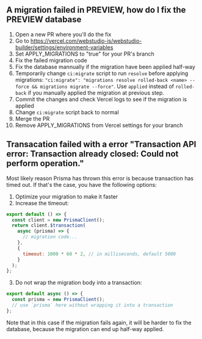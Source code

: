 ## A migration failed in PREVIEW, how do I fix the PREVIEW database

1. Open a new PR where you'll do the fix
1. Go to https://vercel.com/webstudio-is/webstudio-builder/settings/environment-variables
1. Set APPLY_MIGRATIONS to "true" for your PR's branch
1. Fix the failed migration code
1. Fix the database mannually if the migration have been applied half-way
1. Temporarily change `ci:migrate` script to run `resolve` before applying migrations: `"ci:migrate": "migrations resolve rolled-back <name> --force && migrations migrate --force"`. Use `applied` instead of `rolled-back` if you manually applied the migration at previous step.
1. Commit the changes and check Vercel logs to see if the migration is applied
1. Change `ci:migrate` script back to normal
1. Merge the PR
1. Remove APPLY_MIGRATIONS from Vercel settings for your branch

## Transacation failed with a error "Transaction API error: Transaction already closed: Could not perform operation."

Most likely reason Prisma has thrown this error is because transaction has timed out.
If that's the case, you have the following options:

1. Optimize your migration to make it faster
2. Increase the timeout:

```js
export default () => {
  const client = new PrismaClient();
  return client.$transaction(
    async (prisma) => {
      // migration code...
    },
    {
      timeout: 1000 * 60 * 2, // in milliseconds, default 5000
    }
  );
};
```

3. Do not wrap the migration body into a transaction:

```js
export default async () => {
  const prisma = new PrismaClient();
  // use `prisma` here without wrapping it into a transaction
};
```

Note that in this case if the migration fails again, it will be harder to fix the database,
because the migration can end up half-way applied.

